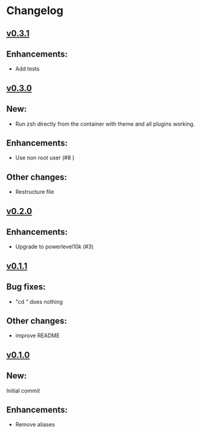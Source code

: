 # Changelog



## [v0.3.1](https://github.com/aifrak/oh-my-zsh-docker/releases/tag/v0.3.1)

## Enhancements:
- Add tests



## [v0.3.0](https://github.com/aifrak/oh-my-zsh-docker/releases/tag/v0.3.0)

## New:
- Run zsh directly from the container with theme and all plugins working.

## Enhancements:
- Use non root user (#8 )

## Other changes:
- Restructure file



## [v0.2.0](https://github.com/aifrak/oh-my-zsh-docker/releases/tag/v0.2.0)

## Enhancements:
- Upgrade to powerlevel10k (#3)



## [v0.1.1](https://github.com/aifrak/oh-my-zsh-docker/releases/tag/v0.1.1)

## Bug fixes:
- "cd <tab>" does nothing

## Other changes:
- improve README



## [v0.1.0](https://github.com/aifrak/oh-my-zsh-docker/releases/tag/v0.1.0)

## New:
Initial commit

## Enhancements:
- Remove aliases
